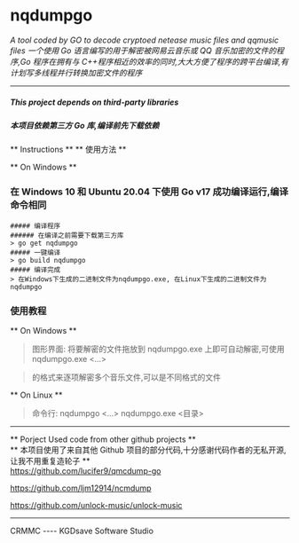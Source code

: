 # nqdumpgo

_A tool coded by GO to decode cryptoed netease music files and qqmusic files_
_一个使用 Go 语言编写的用于解密被网易云音乐或 QQ 音乐加密的文件的程序,Go 程序在拥有与 C++程序相近的效率的同时,大大方便了程序的跨平台编译,有计划写多线程并行转换加密文件的程序_

---

##### This project depends on third-party libraries

##### 本项目依赖第三方 Go 库,编译前先下载依赖

** Instructions **
** 使用方法 **

** On Windows **

### 在 Windows 10 和 Ubuntu 20.04 下使用 Go v17 成功编译运行,编译命令相同

```
##### 编译程序
###### 在编译之前需要下载第三方库
> go get nqdumpgo
##### 一键编译
> go build nqdumpgo
##### 编译完成
> 在Windows下生成的二进制文件为nqdumpgo.exe, 在Linux下生成的二进制文件为nqdumpgo
```

### 使用教程

** On Windows **

> 图形界面:
> 将要解密的文件拖放到 nqdumpgo.exe 上即可自动解密,可使用  
> nqdumpgo.exe <inputfile1> <inputfile2> <...>

> 的格式来逐项解密多个音乐文件,可以是不同格式的文件

** On Linux **

> 命令行:
> nqdumpgo <inputfile1> <inputfile2> <...>
> nqdumpgo.exe <目录>

---

** Porject Used code from other github projects **  
** 本项目使用了来自其他 Github 项目的部分代码,十分感谢代码作者的无私开源,让我不用重复造轮子 **  
https://github.com/lucifer9/qmcdump-go

https://github.com/ljm12914/ncmdump

https://github.com/unlock-music/unlock-music

---

CRMMC ---- KGDsave Software Studio
